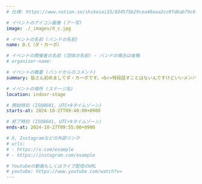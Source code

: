 ```yaml
---
# 仕様: https://www.notion.so/shikosai33/8345f5b29cea40aaa2cc9fd6ab79c6a6?pvs=4#9ae1134163bc41fca64fb5161acf4e19

# イベントのアイコン画像 (アー写)
image: ./_images/d_c.jpg

# イベントの名前 (バンドの名前)
name: D.C（ダ・カーポ）

# イベントの開催者の名前 (団体の名前) - バンドの場合は省略
# organizer-name: 

# イベントの概要 (バンドからのコメント)
summary: 皆さん初めましてダ・カーポです。<br>特段話すことはないんですけどいいメンバーが集まってるんで聞きに来てくれると嬉しいです 練習量はかなり確保している方なので<br>楽しみにしといてください

# イベントの場所 (ステージ名)
location: indoor-stage

# 開始時刻 (ISO8601, UTC+9タイムゾーン)
starts-at: 2024-10-27T09:40:00+0900

# 終了時刻 (ISO8601, UTC+9タイムゾーン)
ends-at: 2024-10-27T09:55:00+0900

# X, Instagramなどの外部リンク
# urls:
# - https://x.com/example
# - https://instagram.com/example

# Youtubeの動画もしくはライブ配信のURL
# youtube: https://www.youtube.com/watch?v=
---
```

